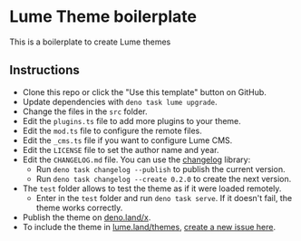 # Lume Theme boilerplate

This is a boilerplate to create Lume themes

## Instructions

- Clone this repo or click the "Use this template" button on GitHub.
- Update dependencies with `deno task lume upgrade`.
- Change the files in the `src` folder.
- Edit the `plugins.ts` file to add more plugins to your theme.
- Edit the `mod.ts` file to configure the remote files.
- Edit the `_cms.ts` file if you want to configure Lume CMS.
- Edit the `LICENSE` file to set the author name and year.
- Edit the `CHANGELOG.md` file. You can use the
  [changelog](https://github.com/oscarotero/keep-a-changelog) library:
  - Run `deno task changelog --publish` to publish the current version.
  - Run `deno task changelog --create 0.2.0` to create the next version.
- The `test` folder allows to test the theme as if it were loaded remotely.
  - Enter in the `test` folder and run `deno task serve`. If it doesn't fail,
    the theme works correctly.
- Publish the theme on [deno.land/x](https://deno.land/x).
- To include the theme in [lume.land/themes](https://lume.land/themes/),
  [create a new issue here](https://github.com/lumeland/themes/issues).

